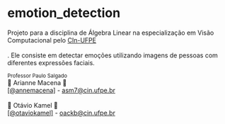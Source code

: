 # emotion_detection
Projeto para a disciplina de Álgebra Linear na especialização em Visão Computacional pelo <a href="https://cin.ufpe.br/">CIn-UFPE</a><br /><br />. Ele consiste em detectar emoções utilizando imagens de pessoas com diferentes expressões faciais.

 <small>Professor Paulo Salgado </small><br>
  🤘 Arianne Macena 🤘<br /><a href="https://github.com/annemacena">[@annemacena]</a> - <a href="mailto:asm7@cin.ufpe.br">asm7@cin.ufpe.br</a> <br /><br />
  🤘 Otávio Kamel 🤘<br /><a href="https://github.com/otaviokamel">[@otaviokamel]</a> - <a href="mailto:oackb@cin.ufpe.br">oackb@cin.ufpe.br</a>

